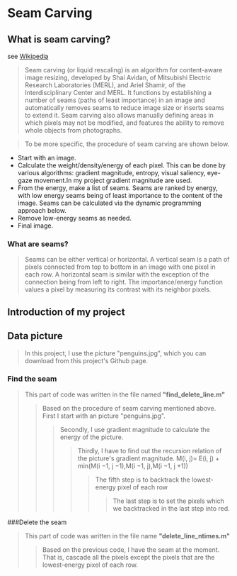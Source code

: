 # Seam Carving


## What is seam carving?

see [Wikipedia](https://en.wikipedia.org/wiki/Seam_carving)

>Seam carving (or liquid rescaling) is an algorithm for content-aware image resizing, developed by Shai Avidan, of Mitsubishi Electric Research Laboratories (MERL), and Ariel Shamir, of the Interdisciplinary Center and MERL. It functions by establishing a number of seams (paths of least importance) in an image and automatically removes seams to reduce image size or inserts seams to extend it. Seam carving also allows manually defining areas in which pixels may not be modified, and features the ability to remove whole objects from photographs.


>To be more specific, the procedure of seam carving are shown below.
* Start with an image.
* Calculate the weight/density/energy of each pixel. This can be done by various algorithms: gradient magnitude, entropy, visual saliency, eye-gaze movement.In my project gradient magnitude are used.
* From the energy, make a list of seams. Seams are ranked by energy, with low energy seams being of least importance to the content of the image. Seams can be calculated via the dynamic programming approach below.
* Remove low-energy seams as needed.
* Final image.


### What are seams?

>Seams can be either vertical or horizontal. A vertical seam is a path of pixels connected from top to bottom in an image with one pixel in each row. A horizontal seam is similar with the exception of the connection being from left to right. The importance/energy function values a pixel by measuring its contrast with its neighbor pixels.

## Introduction of my project

## Data picture
>In this project, I use the picture "penguins.jpg", which you can download from this project's Github page.

### Find the seam
>This part of code was written in the file named **"find_delete_line.m"**
>>Based on the procedure of seam carving mentioned above. First I start with an picture "penguins.jpg".
>>>Secondly, I use gradient magnitude to calculate the energy of the picture.
>>>>Thirdly, I have to find out the recursion relation of the picture's gradient magnitude.
M(i, j)= E(i, j) + min(M(i −1, j −1),M(i −1, j),M(i −1, j +1))
>>>>>The fifth step is to backtrack the lowest-energy pixel of each row
>>>>>>The last step is to set the pixels which we backtracked in the last step into red.

###Delete the seam 
>This part of code was written in the file name  **"delete_line_ntimes.m"**
>>Based on the previous code, I have the seam at the moment. That is, cascade all the pixels except the pixels that are the lowest-energy pixel of each row.   








